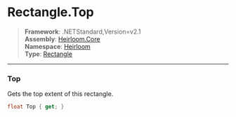 # Rectangle.Top

> **Framework**: .NETStandard,Version=v2.1  
> **Assembly**: [Heirloom.Core][0]  
> **Namespace**: [Heirloom][0]  
> **Type**: [Rectangle][1]  

--------------------------------------------------------------------------------

### Top

Gets the top extent of this rectangle.

```cs
float Top { get; }
```

[0]: ..\Heirloom.Core.md
[1]: Heirloom.Rectangle.md
